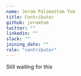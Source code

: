 ```yaml
---
name: Jerom Palimattom Tom
title: Contributor
github: jeromtom
twitter: ""
linkedin: ""
slack: ""
joining_date: ""
role: "contributor"
---
```


Still waiting for this
